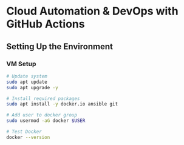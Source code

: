
# Cloud Automation & DevOps with GitHub Actions

## Setting Up the Environment

### VM Setup
```bash
# Update system
sudo apt update
sudo apt upgrade -y

# Install required packages
sudo apt install -y docker.io ansible git

# Add user to docker group
sudo usermod -aG docker $USER

# Test Docker
docker --version
```
